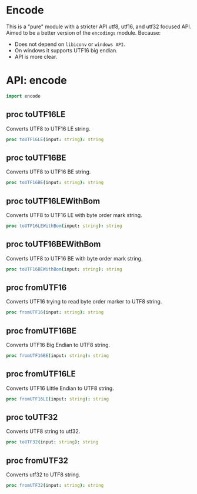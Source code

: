 # Encode

This is a "pure" module with a stricter API utf8, utf16, and utf32 focused API.
Aimed to be a better version of the `encodings` module.
Because:
* Does not depend on `libiconv` or `windows API`.
* On windows it supports UTF16 big endian.
* API is more clear.

# API: encode

```nim
import encode
```

## **proc** toUTF16LE

Converts UTF8 to UTF16 LE string.

```nim
proc toUTF16LE(input: string): string
```

## **proc** toUTF16BE

Converts UTF8 to UTF16 BE string.

```nim
proc toUTF16BE(input: string): string
```

## **proc** toUTF16LEWithBom

Converts UTF8 to UTF16 LE with byte order mark string.

```nim
proc toUTF16LEWithBom(input: string): string
```

## **proc** toUTF16BEWithBom

Converts UTF8 to UTF16 BE with byte order mark string.

```nim
proc toUTF16BEWithBom(input: string): string
```

## **proc** fromUTF16

Converts UTF16 trying to read byte order marker to UTF8 string.

```nim
proc fromUTF16(input: string): string
```

## **proc** fromUTF16BE

Converts UTF16 Big Endian to UTF8 string.

```nim
proc fromUTF16BE(input: string): string
```

## **proc** fromUTF16LE

Converts UTF16 Little Endian to UTF8 string.

```nim
proc fromUTF16LE(input: string): string
```

## **proc** toUTF32

Converts UTF8 string to utf32.

```nim
proc toUTF32(input: string): string
```

## **proc** fromUTF32

Converts utf32 to UTF8 string.

```nim
proc fromUTF32(input: string): string
```
